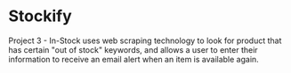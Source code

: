 # Stockify
Project 3 - In-Stock uses web scraping technology to look for product that has certain "out of stock" keywords, and allows a user to enter their information to receive an email alert when an item is available again.
